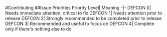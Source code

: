 #Contributing
##Issue Priorities
Priority Level| Meaning
-|-
DEFCON 0| Needs immediate attention, critical to fix
DEFCON 1| Needs attention prior to release
DEFCON 2| Strongly recommended to be completed prior to release
DEFCON 3| Recommended and useful to focus on
DEFCON 4| Complete only if there's nothing else to do